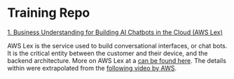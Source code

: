 # Training Repo

[1. Business Understanding for Building AI Chatbots in the Cloud (AWS Lex)](/training/business_understanding_lex.md)

AWS Lex is the service used to build conversational interfaces, or chat bots. It is the critical entity between the customer and their device, and the backend architecture. More on AWS Lex at a [can be found here](https://aws.amazon.com/lex). The details within were extrapolated from the [following video by AWS](https://youtu.be/qe9nRU6ZHAI).
